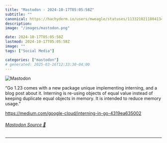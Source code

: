 ```yaml
---
title: "Mastodon - 2024-10-17T05:05:58Z"
subtitle: ""
canonical: https://hachyderm.io/users/mweagle/statuses/113321021180413467
description:
image: "/images/mastodon.png"

date: 2024-10-17T05:05:58Z
lastmod: 2024-10-17T05:05:58Z
image: ""
tags: ["Social Media"]

categories: ["mastodon"]
# generated: 2025-03-16T12:33:30-04:00
---
```

![Mastodon](/images/mastodon.png)

<p>“Go 1.23 comes with a new package unique implementing interning, and a blog post about it. Interning is re-using objects of equal value instead of keeping duplicate equal objects in memory. It is intended to reduce memory usage.”</p><p><a href="https://medium.com/google-cloud/interning-in-go-4319ea635002" target="_blank" rel="nofollow noopener noreferrer" translate="no"><span class="invisible">https://</span><span class="ellipsis">medium.com/google-cloud/intern</span><span class="invisible">ing-in-go-4319ea635002</span></a></p>


###### [Mastodon Source 🐘](https://hachyderm.io/@mweagle/113321021180413467)

___
